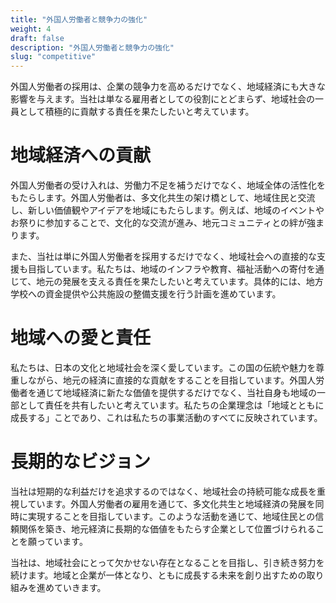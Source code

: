 ```yaml
---
title: "外国人労働者と競争力の強化"
weight: 4
draft: false
description: "外国人労働者と競争力の強化"
slug: "competitive"
---
```

外国人労働者の採用は、企業の競争力を高めるだけでなく、地域経済にも大きな影響を与えます。当社は単なる雇用者としての役割にとどまらず、地域社会の一員として積極的に貢献する責任を果たしたいと考えています。

# 地域経済への貢献

外国人労働者の受け入れは、労働力不足を補うだけでなく、地域全体の活性化をもたらします。外国人労働者は、多文化共生の架け橋として、地域住民と交流し、新しい価値観やアイデアを地域にもたらします。例えば、地域のイベントやお祭りに参加することで、文化的な交流が進み、地元コミュニティとの絆が強まります。

また、当社は単に外国人労働者を採用するだけでなく、地域社会への直接的な支援も目指しています。私たちは、地域のインフラや教育、福祉活動への寄付を通じて、地元の発展を支える責任を果たしたいと考えています。具体的には、地方学校への資金提供や公共施設の整備支援を行う計画を進めています。

# 地域への愛と責任

私たちは、日本の文化と地域社会を深く愛しています。この国の伝統や魅力を尊重しながら、地元の経済に直接的な貢献をすることを目指しています。外国人労働者を通じて地域経済に新たな価値を提供するだけでなく、当社自身も地域の一部として責任を共有したいと考えています。私たちの企業理念は「地域とともに成長する」ことであり、これは私たちの事業活動のすべてに反映されています。

# 長期的なビジョン

当社は短期的な利益だけを追求するのではなく、地域社会の持続可能な成長を重視しています。外国人労働者の雇用を通じて、多文化共生と地域経済の発展を同時に実現することを目指しています。このような活動を通じて、地域住民との信頼関係を築き、地元経済に長期的な価値をもたらす企業として位置づけられることを願っています。

当社は、地域社会にとって欠かせない存在となることを目指し、引き続き努力を続けます。地域と企業が一体となり、ともに成長する未来を創り出すための取り組みを進めていきます。